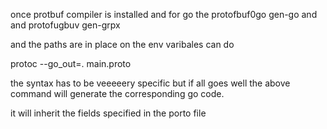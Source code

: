 

once protbuf compiler is installed and for go 
the protofbuf0go gen-go
and and protofugbuv gen-grpx

and the paths are in place on the env varibales can do

protoc --go_out=. main.proto

the syntax has to be veeeeery specific but if all goes well the above command will generate the corresponding go code.

it will inherit the fields specified in the porto file